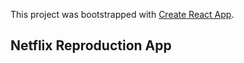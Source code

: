 This project was bootstrapped with [Create React App](https://github.com/facebook/create-react-app).

## Netflix Reproduction App
